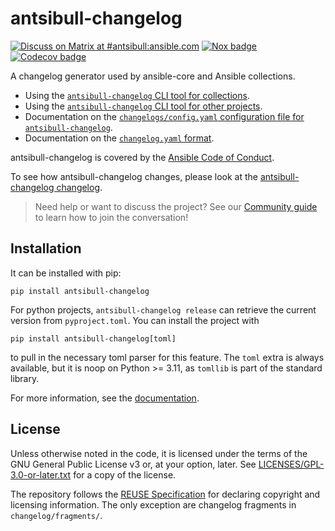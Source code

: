 <!--
Copyright (c) Ansible Project
GNU General Public License v3.0+ (see LICENSES/GPL-3.0-or-later.txt or https://www.gnu.org/licenses/gpl-3.0.txt)
SPDX-License-Identifier: GPL-3.0-or-later
-->

# antsibull-changelog

[![Discuss on Matrix at #antsibull:ansible.com](https://img.shields.io/matrix/antsibull:ansible.com.svg?server_fqdn=ansible-accounts.ems.host&label=Discuss%20on%20Matrix%20at%20%23antsibull:ansible.com&logo=matrix)](https://matrix.to/#/#antsibull:ansible.com)
[![Nox badge](https://github.com/ansible-community/antsibull-changelog/workflows/nox/badge.svg?event=push&branch=main)](https://github.com/ansible-community/antsibull-changelog/actions?query=workflow%3A%22nox%22+branch%3Amain)
[![Codecov badge](https://img.shields.io/codecov/c/github/ansible-community/antsibull-changelog)](https://codecov.io/gh/ansible-community/antsibull-changelog)

A changelog generator used by ansible-core and Ansible collections.

- Using the [`antsibull-changelog` CLI tool for collections](changelogs.md).
- Using the [`antsibull-changelog` CLI tool for other projects](other-projects.md).
- Documentation on the [`changelogs/config.yaml` configuration file for `antsibull-changelog`](changelog-configuration.md).
- Documentation on the [`changelog.yaml` format](changelog.yaml-format.md).

antsibull-changelog is covered by the [Ansible Code of Conduct](https://docs.ansible.com/ansible/latest/community/code_of_conduct.html).

To see how antsibull-changelog changes, please look at the
[antsibull-changelog changelog](https://github.com/ansible-community/antsibull-changelog/blob/main/CHANGELOG.md).

> Need help or want to discuss the project? See our [Community guide](community.md) to learn how to join the conversation!

## Installation

It can be installed with pip:

```console
pip install antsibull-changelog
```

For python projects, `antsibull-changelog release` can retrieve the current
version from `pyproject.toml`.
You can install the project with

```console
pip install antsibull-changelog[toml]
```

to pull in the necessary toml parser for this feature.
The `toml` extra is always available, but it is noop on Python >= 3.11,
as `tomllib` is part of the standard library.

For more information, see the [documentation](changelogs.md).

## License

Unless otherwise noted in the code, it is licensed under the terms of the GNU
General Public License v3 or, at your option, later. See
[LICENSES/GPL-3.0-or-later.txt](https://github.com/ansible-community/antsibull-changelog/tree/main/LICENSE)
for a copy of the license.

The repository follows the [REUSE Specification](https://reuse.software/spec/) for declaring copyright and
licensing information. The only exception are changelog fragments in ``changelog/fragments/``.
